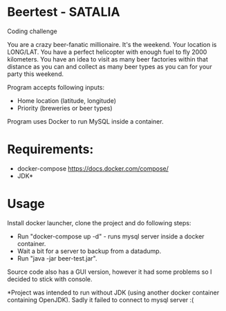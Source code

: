# Beertest - SATALIA
Coding challenge

You are a crazy beer-fanatic millionaire. It's the weekend. Your location is LONG/LAT. You have a perfect helicopter with enough fuel to fly 2000 kilometers. You have an idea to visit as many beer factories within that distance as you can and collect as many beer types as you can for your party this weekend.

Program accepts following inputs:
 - Home location (latitude, longitude)
 - Priority (breweries or beer types)
 
 Program uses Docker to run MySQL inside a container. 
 
# Requirements:
 - docker-compose https://docs.docker.com/compose/
 - JDK*
 
# Usage
Install docker launcher, clone the project and do following steps:
 - Run "docker-compose up -d" - runs mysql server inside a docker container.
 - Wait a bit for a server to backup from a datadump.
 - Run "java -jar beer-test.jar". 
 
Source code also has a GUI version, however it had some problems so I decided to stick with console.

 *Project was intended to run without JDK (using another docker container containing OpenJDK). Sadly it failed to connect to mysql server :(
 
 
